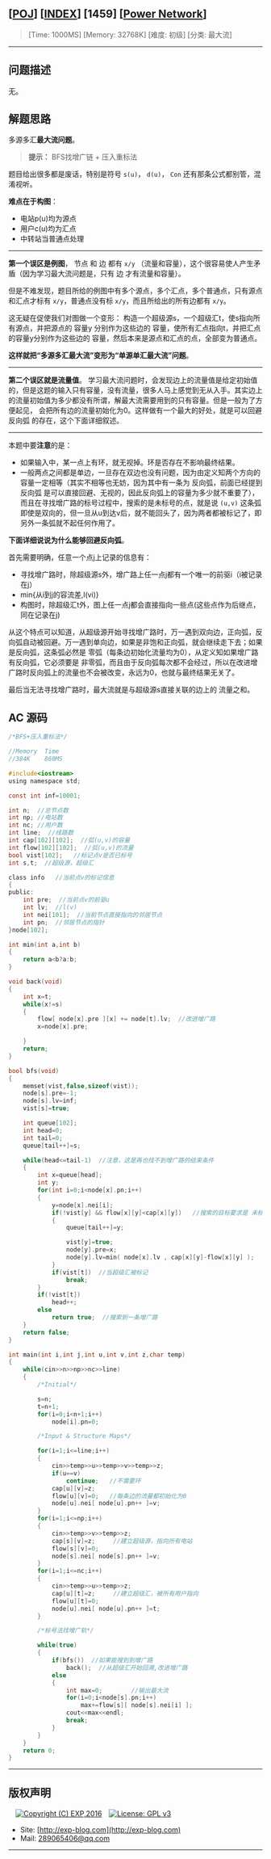 ## [[POJ](http://poj.org/)] [[INDEX](https://github.com/lyy289065406/POJ-Solving-Reports)] [1459] [[Power Network](http://poj.org/problem?id=1459)]

> [Time: 1000MS] [Memory: 32768K] [难度: 初级] [分类: 最大流]

------

## 问题描述

无。


## 解题思路

多源多汇**最大流问题**。

> **提示：** BFS找增广链 + 压入重标法 

题目给出很多都是废话，特别是符号 `s(u)`， `d(u)`， `Con` 还有那条公式都别管，混淆视听。

**难点在于构图**：

- 电站p(u)均为源点
- 用户c(u)均为汇点
- 中转站当普通点处理

------

**第一个误区是例图**， 节点 和 边 都有 `x/y` （流量和容量），这个很容易使人产生矛盾（因为学习最大流问题是，只有 边 才有流量和容量）。

但是不难发现，题目所给的例图中有多个源点，多个汇点，多个普通点，只有源点和汇点才标有 `x/y`，普通点没有标 `x/y`，而且所给出的所有边都有 `x/y`。 

这无疑在促使我们对图做一个变形： 构造一个超级源s，一个超级汇t，使s指向所有源点，并把源点的 容量y 分别作为这些边的 容量，使所有汇点指向t，并把汇点的容量y分别作为这些边的 容量，然后本来是源点和汇点的点，全部变为普通点。

**这样就把“多源多汇最大流”变形为“单源单汇最大流”问题**。

------

**第二个误区就是流量值**。 学习最大流问题时，会发现边上的流量值是给定初始值的，但是这题的输入只有容量，没有流量，很多人马上感觉到无从入手。其实边上的流量初始值为多少都没有所谓，解最大流需要用到的只有容量。但是一般为了方便起见， 会把所有边的流量初始化为0。这样做有一个最大的好处，就是可以回避 反向弧 的存在，这个下面详细叙述。


------


本题中要**注意**的是：

- 如果输入中，某一点上有环，就无视掉。环是否存在不影响最终结果。
- 一般两点之间都是单边，一旦存在双边也没有问题，因为由定义知两个方向的容量一定相等（其实不相等也无妨，因为其中有一条为 反向弧，前面已经提到 反向弧 是可以直接回避、无视的，因此反向弧上的容量为多少就不重要了），而且在寻找增广路的标号过程中，搜索的是未标号的点，就是说 `(u,v)` 这条弧即使是双向的，但一旦从u到达v后，就不能回头了，因为两者都被标记了，即另外一条弧就不起任何作用了。


**下面详细说说为什么能够回避反向弧**。

首先需要明确，任意一个点j上记录的信息有：

- 寻找增广路时，除超级源s外，增广路上任一点j都有一个唯一的前驱i（i被记录在j）
- min{从i到j的容流差,l(vi)}
- 构图时，除超级汇t外，图上任一点j都会直接指向一些点(这些点作为后继点，同在记录在j)

从这个特点可以知道，从超级源开始寻找增广路时，万一遇到双向边，正向弧，反向弧自动被回避。万一遇到单向边，如果是非饱和正向弧，就会继续走下去；如果是反向弧，这条弧必然是 零弧（每条边初始化流量均为0），从定义知如果增广路有反向弧，它必须要是 非零弧，而且由于反向弧每次都不会经过，所以在改进增广路时反向弧上的流量也不会被改变，永远为0，也就与最终结果无关了。

最后当无法寻找增广路时，最大流就是与超级源s直接关联的边上的 流量之和。


## AC 源码


```c
/*BFS+压入重标法*/

//Memory  Time 
//384K    860MS  

#include<iostream>
using namespace std;

const int inf=10001;

int n;  //总节点数
int np; //电站数
int nc; //用户数
int line;  //线路数
int cap[102][102];  //弧(u,v)的容量
int flow[102][102];  //弧(u,v)的流量
bool vist[102];   //标记点v是否已标号
int s,t;  //超级源，超级汇

class info   //当前点v的标记信息
{
public:
	int pre;  //当前点v的前驱u
	int lv;  //l(v)
	int nei[101];  //当前节点直接指向的邻居节点
	int pn;  //邻居节点的指针
}node[102];

int min(int a,int b)
{
	return a<b?a:b;
}

void back(void)
{
	int x=t;
	while(x!=s)
	{
		flow[ node[x].pre ][x] += node[t].lv;  //改进增广路
		x=node[x].pre;

	}
	return;
}

bool bfs(void)
{
	memset(vist,false,sizeof(vist));
	node[s].pre=-1;
	node[s].lv=inf;
	vist[s]=true;

	int queue[102];
	int head=0;
	int tail=0;
	queue[tail++]=s;

	while(head<=tail-1)  //注意，这是再也找不到增广路的结束条件
	{
		int x=queue[head];
		int y;
		for(int i=0;i<node[x].pn;i++)
		{
			y=node[x].nei[i];
			if(!vist[y] && flow[x][y]<cap[x][y])   //搜索的目标要求是 未标记 & 非饱和弧
			{
				queue[tail++]=y;

				vist[y]=true;
				node[y].pre=x;
				node[y].lv=min( node[x].lv , cap[x][y]-flow[x][y] );
			}
			if(vist[t])  //当超级汇被标记
				break;
		}
		if(!vist[t])
			head++;
		else
			return true;  //搜索到一条增广路
	}
	return false;
}

int main(int i,int j,int u,int v,int z,char temp)
{
	while(cin>>n>>np>>nc>>line)
	{
		/*Initial*/

		s=n;
		t=n+1;
		for(i=0;i<n+1;i++)
			node[i].pn=0;

		/*Input & Structure Maps*/

		for(i=1;i<=line;i++)
		{
			cin>>temp>>u>>temp>>v>>temp>>z;
			if(u==v)
				continue;   //不需要环
			cap[u][v]=z;
			flow[u][v]=0;   //每条边的流量都初始化为0
			node[u].nei[ node[u].pn++ ]=v;
		}
		for(i=1;i<=np;i++)
		{
			cin>>temp>>v>>temp>>z;
			cap[s][v]=z;     //建立超级源，指向所有电站
			flow[s][v]=0;
			node[s].nei[ node[s].pn++ ]=v;
		}
		for(i=1;i<=nc;i++)
		{
			cin>>temp>>u>>temp>>z;
			cap[u][t]=z;     //建立超级汇，被所有用户指向
			flow[u][t]=0;
			node[u].nei[ node[u].pn++ ]=t;
		}

		/*标号法找增广轨*/

		while(true)
		{
			if(bfs())  //如果能搜到到增广路
				back();  //从超级汇开始回溯,改进增广路
			else
			{
				int max=0;        //输出最大流
				for(i=0;i<node[s].pn;i++)
					max+=flow[s][ node[s].nei[i] ];
				cout<<max<<endl;
				break;
			}
		}
	}
	return 0;
}
```

------

## 版权声明

　[![Copyright (C) EXP,2016](https://img.shields.io/badge/Copyright%20(C)-EXP%202016-blue.svg)](http://exp-blog.com)　[![License: GPL v3](https://img.shields.io/badge/License-GPL%20v3-blue.svg)](https://www.gnu.org/licenses/gpl-3.0)
  

- Site: [http://exp-blog.com](http://exp-blog.com) 
- Mail: <a href="mailto:289065406@qq.com?subject=[EXP's Github]%20Your%20Question%20（请写下您的疑问）&amp;body=What%20can%20I%20help%20you?%20（需要我提供什么帮助吗？）">289065406@qq.com</a>


------
